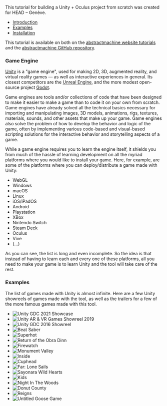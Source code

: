 This tutorial for building a Unity + Oculus project from scratch was created for HEAD – Genève.

- [Introduction](#Game-Engine)
- [Examples](#Examples)
- [Installation](00_installation)

This tutorial is available on both on the [abstractmachine website tutorials](https://abstractmachine.net/tutorials) and the [abstractmachine GitHub repository](https://github.com/abstractmachine/head-media-design-oculus).

### Game Engine

[Unity](https://unity.com/) is a "game engine", used for making 2D, 3D, augmented reality, and virtual reality games — as well as interactive experiences in general. Its closest competitors are the [Unreal Engine](https://www.unrealengine.com/en-US/), and the more modest open-source project [Godot](https://godotengine.org).

Game engines are tools and/or collections of code that have been designed to make it easier to make a game than to code it on your own from scratch. Game engines have already solved all the technical basics necessary for importing and manipulating images, 3D models, animations, rigs, textures, materials, sounds, and other assets that make up your game. Game engines also solve the problem of how to develop the behavior and logic of the game, often by implementing various code-based and visual-based scripting solutions for the interactive behavior and storytelling aspects of a game.

While a game engine requires you to learn the engine itself, it shields you from much of the hassle of learning development on all the myriad platforms where you would like to install your game. Here, for example, are some of the platforms where you can deploy/distribute a game made with Unity:

- WebGL
- Windows
- macOS
- Linux
- iOS/iPadOS
- Android
- Playstation
- XBox
- Nintendo Switch
- Steam Deck
- Oculus
- Vive
- (...)

As you can see, the list is long and even incomplete. So the idea is that instead of having to learn each and every one of these platforms, all you need to make your game is to learn Unity and the tool will take care of the rest.

### Examples

The list of games made with Unity is almost infinite. Here are a few Unity showreels of games made with the tool, as well as the trailers for a few of the more famous games made with this tool.

- ![Unity GDC 2021 Showcase](na7EMenl2lY)
- ![Unity AR & VR Games Showreel 2019](zNMlglRyRSo)
- ![Unity GDC 2016 Showreel](8lWpnvNxs8k)
- ![Beat Saber](vL39Sg2AqWg)
- ![Superhot](A1jothqmqHw)
- ![Return of the Obra Dinn](ILolesm8kFY)
- ![Firewatch](HdUYYnfRdl8)
- ![Monument Valley](tW2KUxyq8Vg)
- ![Inside](op4G1--kb-g)
- ![Cuphead](NN-9SQXoi50)
- ![Far: Lone Sails](_QiC8pNfYl4)
- ![Sayonara Wild Hearts](F-RyxYcxSQ4)
- ![Kids](GAyvZ22AxNw)
- ![Night In The Woods](Aj_rrFIWpnI)
- ![Donut County](NWt1GPkfzkM)
- ![Reigns](lcOYlTbl-as)
- ![Untitled Goose Game](9LL2AtHo1gk)